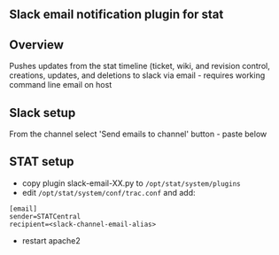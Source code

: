 ## Slack email notification plugin for stat

## Overview

Pushes updates from the stat timeline (ticket, wiki, and revision control, creations, updates, and deletions to slack via email - requires working command line email on host

## Slack setup 
From the channel select 'Send emails to channel' button - paste below

## STAT setup
* copy plugin slack-email-XX.py to `/opt/stat/system/plugins`
* edit `/opt/stat/system/conf/trac.conf` and add:
```
[email]
sender=STATCentral
recipient=<slack-channel-email-alias>
```

* restart apache2


